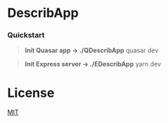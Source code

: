 # DescribApp


### Quickstart
> **Init Quasar app -> ./QDescribApp**
>quasar dev

> **Init Express server -> ./EDescribApp**
>yarn dev


# License
[MIT](http://www.google.com)

